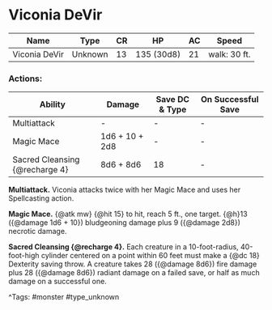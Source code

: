 # Viconia DeVir

| Name | Type | CR | HP | AC | Speed |
|------|------|----|----|----|-------|
| Viconia DeVir | Unknown | 13 | 135 (30d8) | 21 | walk: 30 ft. |

### Actions:

| Ability | Damage | Save DC & Type | On Successful Save |
|---------|--------|----------------|--------------------|
| Multiattack | - | - | - |
| Magic Mace | 1d6 + 10 + 2d8 | - | - |
| Sacred Cleansing {@recharge 4} | 8d6 + 8d6 | 18 | - |


**Multiattack.** Viconia attacks twice with her Magic Mace and uses her Spellcasting action.

**Magic Mace.** {@atk mw} {@hit 15} to hit, reach 5 ft., one target. {@h}13 ({@damage 1d6 + 10}) bludgeoning damage plus 9 ({@damage 2d8}) necrotic damage.

**Sacred Cleansing {@recharge 4}.** Each creature in a 10-foot-radius, 40-foot-high cylinder centered on a point within 60 feet must make a {@dc 18} Dexterity saving throw. A creature takes 28 ({@damage 8d6}) fire damage plus 28 ({@damage 8d6}) radiant damage on a failed save, or half as much damage on a successful one.

^Tags: #monster #type_unknown